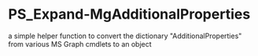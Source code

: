 # PS_Expand-MgAdditionalProperties
a simple helper function to convert the dictionary "AdditionalProperties" from various MS Graph cmdlets to an object
